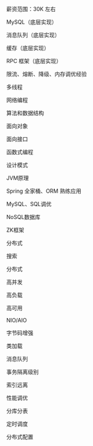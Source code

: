 薪资范围：30K 左右

MySQL（底层实现）

消息队列（底层实现）

缓存（底层实现）

RPC 框架（底层实现）

限流、熔断、降级、内存调优经验

多线程

网络编程

算法和数据结构

面向对象

面向接口

函数式编程

设计模式

JVM原理

Spring 全家桶、ORM 熟练应用

MySQL、SQL调优

NoSQL数据库

ZK框架

分布式

搜索

分布式

高并发

高负载

高可用

NIO/AIO

字节码增强

类加载

消息队列

事务隔离级别

索引远离

性能调优

分库分表

定时调度

分布式配置







